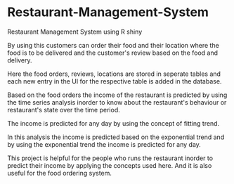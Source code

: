 # Restaurant-Management-System
Restaurant Management System using R shiny

By using this customers can order their food and their location where the food is to be delivered and the customer's review based on the food and delivery.

Here the food orders, reviews, locations are stored in seperate tables and each new entry in the UI for the respective table is added in the database.

Based on the food orders the income of the restaurant is predicted by using the time series analysis inorder to know about the restaurant's behaviour or restaurant's state over the time period.

The income is predicted for any day by using the concept of fitting trend.

In this analysis the income is predicted based on the exponential trend and by using the exponential trend the income is predicted for any day.

This project is helpful for the people who runs the restaurant inorder to predict their income by applying the concepts used here. And it is also useful for the food ordering system.
